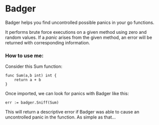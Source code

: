 # Badger
Badger helps you find uncontrolled possible panics in your go functions.

It performs brute force executions on a given method using zero and random values. If a *panic* arises from the given method, an error will be returned with corresponding information.

### How to use me: 

Consider this Sum function: 

```golang
func Sum(a,b int) int {
    return a + b
}
```

Once imported, we can look for panics with Badger like this: 

```golang
err := badger.Sniff(Sum)
```

This will return a descriptive error if Badger was able to cause an uncontrolled panic in the function. As simple as that...
